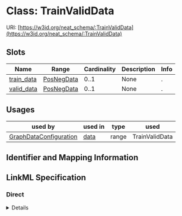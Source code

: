 # Class: TrainValidData




URI: [https://w3id.org/neat_schema/:TrainValidData](https://w3id.org/neat_schema/:TrainValidData)



<!-- no inheritance hierarchy -->



## Slots

| Name | Range | Cardinality | Description  | Info |
| ---  | --- | --- | --- | --- |
| [train_data](train_data.md) | [PosNegData](PosNegData.md) | 0..1 | None  | . |
| [valid_data](valid_data.md) | [PosNegData](PosNegData.md) | 0..1 | None  | . |


## Usages


| used by | used in | type | used |
| ---  | --- | --- | --- |
| [GraphDataConfiguration](GraphDataConfiguration.md) | [data](data.md) | range | TrainValidData |



## Identifier and Mapping Information









## LinkML Specification

<!-- TODO: investigate https://stackoverflow.com/questions/37606292/how-to-create-tabbed-code-blocks-in-mkdocs-or-sphinx -->

### Direct

<details>
```yaml
name: TrainValidData
from_schema: https://w3id.org/neat_schema
attributes:
  train_data:
    name: train_data
    from_schema: https://w3id.org/neat_schema
    range: PosNegData
  valid_data:
    name: valid_data
    from_schema: https://w3id.org/neat_schema
    range: PosNegData

```
</details>

### Induced

<details>
```yaml
name: TrainValidData
from_schema: https://w3id.org/neat_schema
attributes:
  train_data:
    name: train_data
    from_schema: https://w3id.org/neat_schema
    alias: train_data
    owner: TrainValidData
    range: PosNegData
  valid_data:
    name: valid_data
    from_schema: https://w3id.org/neat_schema
    alias: valid_data
    owner: TrainValidData
    range: PosNegData

```
</details>